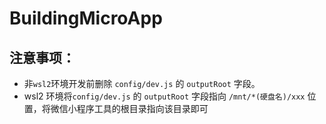 # BuildingMicroApp

## 注意事项：

- 非`wsl2`环境开发前删除 `config/dev.js` 的 `outputRoot` 字段。
- wsl2 环境将`config/dev.js` 的 `outputRoot` 字段指向 `/mnt/*(硬盘名)/xxx` 位置，将微信小程序工具的根目录指向该目录即可
